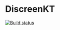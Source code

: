 # DiscreenKT

[![Build status](https://dev.azure.com/herolds/DiscreenKT/_apis/build/status/DiscreenKT-all)](https://dev.azure.com/herolds/DiscreenKT/_build/latest?definitionId=16)
